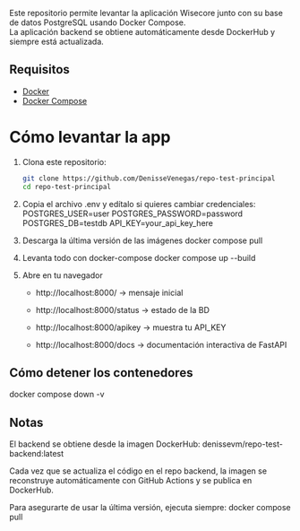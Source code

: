 Este repositorio permite levantar la aplicación Wisecore junto con su base de datos PostgreSQL usando Docker Compose.  
La aplicación backend se obtiene automáticamente desde DockerHub y siempre está actualizada.

## Requisitos
- [Docker](https://docs.docker.com/get-docker/)  
- [Docker Compose](https://docs.docker.com/compose/)

# Cómo levantar la app

1. Clona este repositorio:
   ```bash
   git clone https://github.com/DenisseVenegas/repo-test-principal
   cd repo-test-principal

2. Copia el archivo .env y edítalo si quieres cambiar credenciales:
    POSTGRES_USER=user
    POSTGRES_PASSWORD=password
    POSTGRES_DB=testdb
    API_KEY=your_api_key_here

3. Descarga la última versión de las imágenes
    docker compose pull

4. Levanta todo con docker-compose
    docker compose up --build

5. Abre en tu navegador
    - http://localhost:8000/ → mensaje inicial

    - http://localhost:8000/status → estado de la BD

    - http://localhost:8000/apikey → muestra tu API_KEY

    - http://localhost:8000/docs → documentación interactiva de FastAPI

## Cómo detener los contenedores

docker compose down -v

## Notas

El backend se obtiene desde la imagen DockerHub:
denissevm/repo-test-backend:latest

Cada vez que se actualiza el código en el repo backend, la imagen se reconstruye automáticamente con GitHub Actions y se publica en DockerHub.

Para asegurarte de usar la última versión, ejecuta siempre:
    docker compose pull
